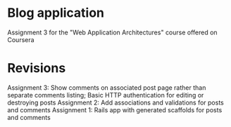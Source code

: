 # Blog application
Assignment 3 for the "Web Application Architectures" course offered on Coursera

# Revisions
Assignment 3: Show comments on associated post page rather than separate comments listing; Basic HTTP authentication for editing or destroying posts
Assignment 2: Add associations and validations for posts and comments
Assignment 1: Rails app with generated scaffolds for posts and comments